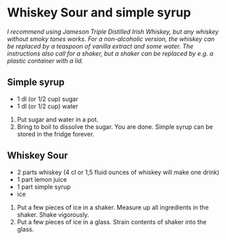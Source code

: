 # Whiskey Sour and simple syrup
*I recommend using Jameson Triple Distilled Irish Whiskey, but any whiskey without smoky tones works. For a non-alcoholic version, the whiskey can be replaced by a teaspoon of vanilla extract and some water. The instructions also call for a shaker, but a shaker can be replaced by e.g. a plastic container with a lid.*

## Simple syrup

* 1 dl (or 1/2 cup) sugar
* 1 dl (or 1/2 cup) water

1. Put sugar and water in a pot.
2. Bring to boil to dissolve the sugar.
You are done. Simple syrup can be stored in the fridge forever.

## Whiskey Sour
* 2 parts whiskey (4 cl or 1,5 fluid ounces of whiskey will make one drink)
* 1 part lemon juice
* 1 part simple syrup
* ice

1. Put a few pieces of ice in a shaker. Measure up all ingredients in the shaker. Shake vigorously.
2. Put a few pieces of ice in a glass. Strain contents of shaker into the glass.
